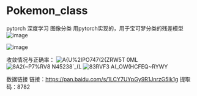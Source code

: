 # Pokemon_class
pytorch 深度学习 图像分类 
用pytorch实现的，用于宝可梦分类的残差模型
![image](https://user-images.githubusercontent.com/93426867/173815439-32b27a23-7573-4567-a1d3-0c02c7508afa.png)

![image](https://user-images.githubusercontent.com/93426867/173815320-a3d0e1a2-aae8-4611-a7a4-9b6cece65c7e.png)

收敛情况与正确率：
![A{U%2IPO747(2{ZRW5T 0ML](https://user-images.githubusercontent.com/93426867/173814528-bd1d7823-f813-4211-bbd1-38c5a313b411.png)
![8A2(~P7%RV8 N45238`_(L](https://user-images.githubusercontent.com/93426867/173814392-1bc69b58-6892-46a8-b87b-6b71974ebbf8.png)
![83RVF3 A(_OW(HCFEQ~RYWY](https://user-images.githubusercontent.com/93426867/173814605-f67954c8-7596-40bd-8c5a-b6f8951e58aa.png)

数据链接
链接：https://pan.baidu.com/s/1LCY7UYpGy9R1JnrzG5lk1g 
提取码：8782
